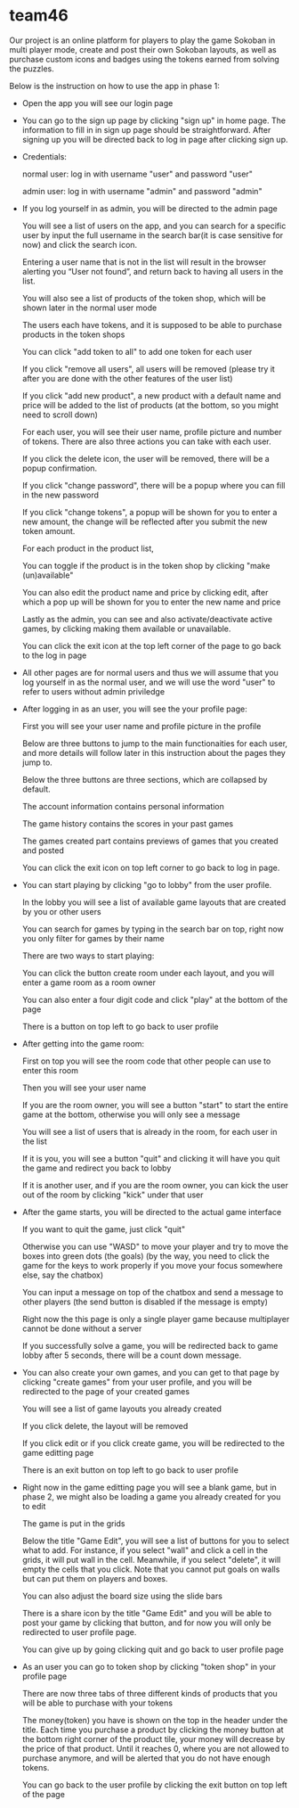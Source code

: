 # team46
Our project is an online platform for players to play the game Sokoban in multi player mode, create and post their own Sokoban layouts, as well as purchase custom icons and badges using the tokens earned from solving the puzzles.

Below is the instruction on how to use the app in phase 1:
* Open the app you will see our login page
* You can go to the sign up page by clicking "sign up" in home page. The information to fill in in sign up page should be straightforward. After signing up you will be directed back to log in page after clicking sign up.
* Credentials:

  normal user: log in with username "user" and password "user"

  admin user: log in with username "admin" and password "admin"

* If you log yourself in as admin, you will be directed to the admin page
  
  You will see a list of users on the app, and you can search for a specific user by input the full username in the search bar(it is case sensitive for now) and click the search icon.
  
  Entering a user name that is not in the list will result in the browser alerting you “User not found”, and return back to having all users in the list.

  You will also see a list of products of the token shop, which will be shown later in the normal user mode

  The users each have tokens, and it is supposed to be able to purchase products in the token shops

  You can click "add token to all" to add one token for each user

  If you click "remove all users", all users will be removed (please try it after you are done with the other features of the user list)

  If you click "add new product", a new product with a default name and price will be added to the list of products (at the bottom, so you might need to scroll down)

  For each user, you will see their user name, profile picture and number of tokens. There are also three actions you can take with each user.

  If you click the delete icon, the user will be removed, there will be a popup confirmation.

  If you click "change password", there will be a popup where you can fill in the new password

  If you click "change tokens", a popup will be shown for you to enter a new amount, the change will be reflected
  after you submit the new token amount.
  
  For each product in the product list,

  You can toggle if the product is in the token shop by clicking "make (un)available"

  You can also edit the product name and price by clicking edit, after which a pop up will be shown for you to enter the new name and price
  
  Lastly as the admin, you can see and also activate/deactivate active games, by clicking making them available or unavailable.
  
  You can click the exit icon at the top left corner of the page to go back to the log in page

* All other pages are for normal users and thus we will assume that you log yourself in as the normal user, and we will use the word "user" to refer to users without admin priviledge

* After logging in as an user, you will see the your profile page:

  First you will see your user name and profile picture in the profile

  Below are three buttons to jump to the main functionaities for each user, and more details will follow later in this instruction about the pages they jump to.

  Below the three buttons are three sections, which are collapsed by default.

  The account information contains personal information

  The game history contains the scores in your past games

  The games created part contains previews of games that you created and posted

  You can click the exit icon on top left corner to go back to log in page.

* You can start playing by clicking "go to lobby" from the user profile.

  In the lobby you will see a list of available game layouts that are created by you or other users

  You can search for games by typing in the search bar on top, right now you only filter for games by their name

  There are two ways to start playing:

    You can click the button create room under each layout, and you will enter a game room as a room owner

    You can also enter a four digit code and click "play" at the bottom of the page

  There is a button on top left to go back to user profile

* After getting into the game room:

  First on top you will see the room code that other people can use to enter this room

  Then you will see your user name

  If you are the room owner, you will see a button "start" to start the entire game at the bottom, otherwise you will only see a message

  You will see a list of users that is already in the room, for each user in the list

  If it is you, you will see a button "quit" and clicking it will have you quit the game and redirect you back to lobby

  If it is another user, and if you are the room owner, you can kick the user out of the room by clicking "kick" under that user

* After the game starts, you will be directed to the actual game interface

  If you want to quit the game, just click "quit"

  Otherwise you can use "WASD" to move your player and try to move the boxes into green dots (the goals)
    (by the way, you need to click the game for the keys to work properly if you move your focus somewhere else, say the chatbox)

  You can input a message on top of the chatbox and send a message to other players (the send button is disabled if the message is empty)

  Right now the this page is only a single player game because multiplayer cannot be done without a server

  If you successfully solve a game, you will be redirected back to game lobby after 5 seconds, there will be a count down message.

* You can also create your own games, and you can get to that page by clicking "create games" from your user profile, and you will be redirected to the page of your created games

  You will see a list of game layouts you already created

  If you click delete, the layout will be removed

  If you click edit or if you click create game, you will be redirected to the game editting page

  There is an exit button on top left to go back to user profile

* Right now in the game editting page you will see a blank game, but in phase 2, we might also be loading a game you already created for you to edit

  The game is put in the grids

  Below the title "Game Edit", you will see a list of buttons for you to select what to add. For instance, if you select "wall" and click a cell in the grids, it will put wall in the cell. Meanwhile, if you select "delete", it will empty the cells that you click. Note that you cannot put goals on walls but can put them on players and boxes.

  You can also adjust the board size using the slide bars

  There is a share icon by the title "Game Edit" and you will be able to post your game by clicking that button, and for now you will only be redirected to user profile page.

  You can give up by going clicking quit and go back to user profile page

* As an user you can go to token shop by clicking "token shop" in your profile page

  There are now three tabs of three different kinds of products that you will be able to purchase with your tokens
  
  The money(token) you have is shown on the top in the header under the title. Each time you purchase a product by clicking the money button at the bottom right corner of the product tile, your money will decrease by the price of that product. Until it reaches 0, where you are not allowed to purchase anymore, and will be alerted that you do not have enough tokens.

  You can go back to the user profile by clicking the exit button on top left of the page
